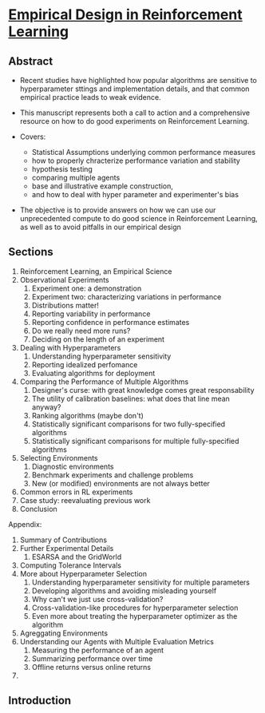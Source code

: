 # [Empirical Design in Reinforcement Learning](https://arxiv.org/pdf/2304.01315)

## Abstract

* Recent studies have highlighted how popular algorithms are sensitive to hyperparameter sttings and implementation details, and that common empirical practice leads to weak evidence.
* This manuscript represents both a call to action and a comprehensive resource on how to do good experiments on Reinforcement Learning.
* Covers:
  * Statistical Assumptions underlying common performance measures
  * how to properly chracterize performance variation and stability
  * hypothesis testing
  * comparing multiple agents
  * base and illustrative example construction,
  * and how to deal with hyper parameter and experimenter's bias

* The objective is to provide answers on how we can use our unprecedented compute to do good science in Reinforcement Learning, as well as to avoid pitfalls in our empirical design

## Sections

1. Reinforcement Learning, an Empirical Science
2. Observational Experiments
   1. Experiment one: a demonstration
   2. Experiment two: characterizing variations in performance
   3. Distributions matter!
   4. Reporting variability in performance
   5. Reporting confidence in performance estimates
   6. Do we really need more runs?
   7. Deciding on the length of an experiment
3. Dealing with Hyperparameters
   1. Understanding hyperparameter sensitivity
   2. Reporting idealized perfomance
   3. Evaluating algorithms for deployment
4. Comparing the Performance of Multiple Algorithms
   1. Designer's curse: with great knowledge comes great responsability
   2. The utility of calibration baselines: what does that line mean anyway?
   3. Ranking algorithms (maybe don't)
   4. Statistically significant comparisons for two fully-specified algorithms
   5. Statistically significant comparisons for multiple fully-specified algorithms
5. Selecting Environments
   1. Diagnostic environments
   2. Benchmark experiments and challenge problems
   3. New (or modified) environments are not always better
6. Common errors in RL experiments
7. Case study: reevaluating previous work
8. Conclusion

Appendix:

1.  Summary of Contributions
2.  Further Experimental Details
    1.  ESARSA and the GridWorld
3.  Computing Tolerance Intervals
4.  More about Hyperparameter Selection
    1.  Understanding hyperparameter sensitivity for multiple parameters
    2.  Developing algorithms and avoiding misleading yourself
    3.  Why can't we just use cross-validation?
    4.  Cross-validation-like procedures for hyperparameter selection
    5.  Even more about treating the hyperparameter optimizer as the algorithm
5.  Agreggating Environments
6.  Understanding our Agents with Multiple Evaluation Metrics
    1.  Measuring the performance of an agent
    2.  Summarizing performance over time
    3.  Offline returns versus online returns
   1.  

## Introduction

